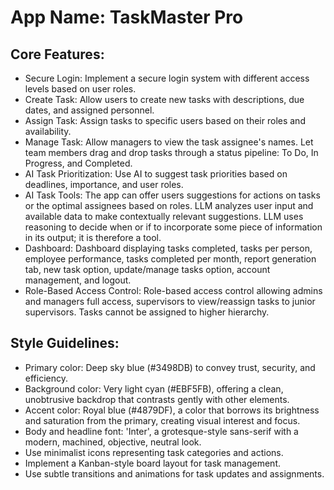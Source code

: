 # **App Name**: TaskMaster Pro

## Core Features:

- Secure Login: Implement a secure login system with different access levels based on user roles.
- Create Task: Allow users to create new tasks with descriptions, due dates, and assigned personnel.
- Assign Task: Assign tasks to specific users based on their roles and availability.
- Manage Task: Allow managers to view the task assignee's names. Let team members drag and drop tasks through a status pipeline: To Do, In Progress, and Completed.
- AI Task Prioritization: Use AI to suggest task priorities based on deadlines, importance, and user roles.
- AI Task Tools: The app can offer users suggestions for actions on tasks or the optimal assignees based on roles. LLM analyzes user input and available data to make contextually relevant suggestions. LLM uses reasoning to decide when or if to incorporate some piece of information in its output; it is therefore a tool.
- Dashboard: Dashboard displaying tasks completed, tasks per person, employee performance, tasks completed per month, report generation tab, new task option, update/manage tasks option, account management, and logout.
- Role-Based Access Control: Role-based access control allowing admins and managers full access, supervisors to view/reassign tasks to junior supervisors. Tasks cannot be assigned to higher hierarchy.

## Style Guidelines:

- Primary color: Deep sky blue (#3498DB) to convey trust, security, and efficiency.
- Background color: Very light cyan (#EBF5FB), offering a clean, unobtrusive backdrop that contrasts gently with other elements.
- Accent color: Royal blue (#4879DF), a color that borrows its brightness and saturation from the primary, creating visual interest and focus.
- Body and headline font: 'Inter', a grotesque-style sans-serif with a modern, machined, objective, neutral look.
- Use minimalist icons representing task categories and actions.
- Implement a Kanban-style board layout for task management.
- Use subtle transitions and animations for task updates and assignments.